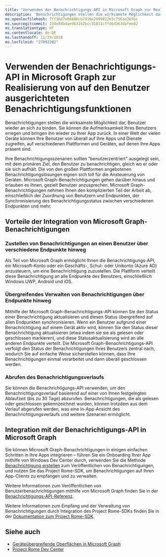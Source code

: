```yaml
---
title: 'Verwenden der Benachrichtigungs-API in Microsoft Graph zur Realisierung von auf den Benutzer ausgerichteten Benachrichtigungsfunktionen '
description: 'Benachrichtigungen stellen die wirksamste Möglichkeit dar, Benutzer wieder an sich zu binden. Sie können die Aufmerksamkeit Ihres Benutzers erregen und bringen ihn wieder zu Ihrer App zurück. In einer Welt der vielen Geräte können Ihre Benutzer von überall auf Ihre Apps und Dienste zugreifen, auf verschiedenen Plattformen und Geräten, auf denen Ihre Apps präsent sind. '
ms.openlocfilehash: 7ff36d7e0d406cb7918e2999812e3c756ae3b5bc
ms.sourcegitcommit: 334e84b4aed63162bcc31831cffd6d363dafee02
ms.translationtype: HT
ms.contentlocale: de-DE
ms.lasthandoff: 11/29/2018
ms.locfileid: "27092202"
---
```

# <a name="using-the-notifications-api-in-microsoft-graph-to-enable-human-centric-notification-experiences"></a>Verwenden der Benachrichtigungs-API in Microsoft Graph zur Realisierung von auf den Benutzer ausgerichteten Benachrichtigungsfunktionen 

Benachrichtigungen stellen die wirksamste Möglichkeit dar, Benutzer wieder an sich zu binden. Sie können die Aufmerksamkeit Ihres Benutzers erregen und bringen ihn wieder zu Ihrer App zurück. In einer Welt der vielen Geräte können Ihre Benutzer von überall auf Ihre Apps und Dienste zugreifen, auf verschiedenen Plattformen und Geräten, auf denen Ihre Apps präsent sind. 

Ihre Benachrichtigungsszenarien sollten "benutzerzentriert" ausgelegt sein, mit dem primären Ziel, den Benutzer zu benachrichtigen, gleich wo er oder sie sich aufhält. Die von den großen Plattformen angebotenen Benachrichtigungslösungen eignen sich toll für die Ansteuerung von Geräten. Microsoft Graph-Benachrichtigungen gehen darüber hinaus und erlauben es Ihnen, gezielt Benutzer anzusprechen. Microsoft Graph-Benachrichtigungen nehmen Ihnen den komplizierten Teil der Arbeit ab, einschließlich der Zuordnung von Benutzern und Endpunkten, der Synchronisierung des Benachrichtigungsstatus zwischen verschiedenen Endpunkten und mehr. 

## <a name="why-integrate-with-microsoft-graph-notifications"></a>Vorteile der Integration von Microsoft Graph-Benachrichtigungen
### <a name="deliver-notifications-to-a-user-across-different-endpoints"></a>Zustellen von Benachrichtigungen an einen Benutzer über verschiedene Endpunkte hinweg
Als Teil von Microsoft Graph ermöglicht Ihnen die Benachrichtigungs-API, ein Microsoft-Konto oder ein Geschäfts-, Schul- oder Unikonto (Azure AD) anzusteuern, um eine Benachrichtigung zuzustellen. Die Plattform verteilt diese Benachrichtigung an alle Endpunkte des Benutzers, einschließlich Windows UWP, Android und iOS. 

### <a name="manage-notifications-across-endpoints"></a>Übergreifendes Verwalten von Benachrichtigungen über Endpunkte hinweg
Mithilfe der Microsoft Graph-Benachrichtigungs-API können Sie den Status einer Benachrichtigung aktualisieren und diesen Status übergreifend auf allen Endpunkten synchronisieren. Wenn ein Benutzer aufgrund einer Benachrichtigung auf einem Gerät aktiv wird, können Sie den Status dieser Benachrichtigung aktualisieren (etwa indem sie sie als gelesen oder geschlossen markieren), und diese Statusaktualisierung wird an alle anderen Endpunkte verteilt. Die Microsoft Graph-Benachrichtigungs-API verfolgt den Status der Benachrichtigungen Ihres Benutzers zentral nach, wodurch Sie auf einfache Weise sicherstellen können, dass Ihre Benachrichtigungen einmal verarbeitet und dann überall geschlossen werden.

### <a name="retrieve-notification-history"></a>Abrufen des Benachrichtigungsverlaufs
Sie können die Benachrichtigungs-API verwenden, um den Benachrichtigungsverlauf basierend auf einer von Ihnen festgelegten Ablaufzeit (bis zu 30 Tage) abzurufen. Benachrichtigungen, die als gelesen oder geschlossen gekennzeichnet wurden, können trotzdem aus dem Verlauf abgerufen werden, was eine In-App-Ansicht des Benachrichtigungsverlaufs und weitere Szenarien ermöglicht. 

## <a name="integrating-with-the-notifications-api-in-microsoft-graph"></a>Integration mit der Benachrichtigungs-API in Microsoft Graph

Sie können Microsoft Graph-Benachrichtigungen in einigen einfachen Schritten in Ihre Apps integrieren – führen Sie ein Onboarding Ihrer App mithilfe von Windows Dev Center durch, verwenden Sie die Methode [Benachrichtigung erstellen](/graph/api/projectrome-notification-post?view=graph-rest-beta) zum Veröffentlichen von Benachrichtigungen, und nutzen Sie das Project Rome-SDK, um Benachrichtigungen auf Ihren App-Clients zu empfangen und zu verwalten.  

Weitere Informationen zum Veröffentlichen von Benutzerbenachrichtigungen mithilfe von Microsoft Graph finden Sie in der [Benachrichtigungs-API-Referenz](/graph/api/resources/notifications-api-overview?view=graph-rest-beta).
 
Weitere Informationen zum Empfang und der Verwaltung von Benachrichtigungen durch Integration des Project Rome-SDKs finden Sie in der [Dokumentation zum Project Rome-SDK](https://docs.microsoft.com/de-DE/windows/project-rome/). 

## <a name="see-also"></a>Siehe auch

- [Geräteübergreifende Oberflächen in Microsoft Graph](cross-device-concept-overview.md)
- [Project Rome Dev Center](https://aka.ms/projectrome)

